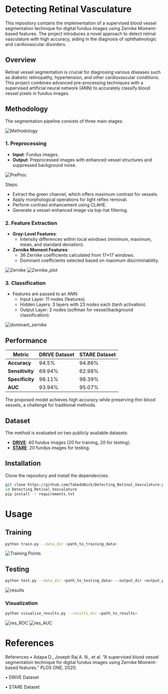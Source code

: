 # Detecting Retinal Vasculature

This repository contains the implementation of a supervised blood vessel segmentation technique for digital fundus images using Zernike Moment-based features. The project introduces a novel approach to detect retinal vasculature with high accuracy, aiding in the diagnosis of ophthalmologic and cardiovascular disorders.

## Overview

Retinal vessel segmentation is crucial for diagnosing various diseases such as diabetic retinopathy, hypertension, and other cardiovascular conditions. This project combines advanced pre-processing techniques with a supervised artificial neural network (ANN) to accurately classify blood vessel pixels in fundus images.

## Methodology

The segmentation pipeline consists of three main stages:

![Methodology](imgs/methodology.png "Methodology")

### 1. Preprocessing
- **Input**: Fundus images.
- **Output**: Preprocessed images with enhanced vessel structures and suppressed background noise.

![PreProc](imgs/preproc.png)

Steps:
- Extract the green channel, which offers maximum contrast for vessels.
- Apply morphological operations for light reflex removal.
- Perform contrast enhancement using CLAHE.
- Generate a vessel-enhanced image via top-hat filtering.

### 2. Feature Extraction
- **Gray-Level Features**:
  - Intensity differences within local windows (minimum, maximum, mean, and standard deviation).
- **Zernike Moment Features**:
  - 36 Zernike coefficients calculated from 17×17 windows.
  - Dominant coefficients selected based on maximum discriminability.

![Zernike](imgs/zernike.png)
![Zernike_plot](imgs/zer_plot.png)

### 3. Classification
- Features are passed to an ANN:
  - Input Layer: 11 nodes (features).
  - Hidden Layers: 3 layers with 23 nodes each (tanh activation).
  - Output Layer: 2 nodes (softmax for vessel/background classification).

![dominant_zernike](imgs/dom_zernike.png)

## Performance

| Metric                | DRIVE Dataset | STARE Dataset |
|-----------------------|---------------|---------------|
| **Accuracy**          | 94.5%        | 94.86%        |
| **Sensitivity**       | 69.94%       | 62.98%        |
| **Specificity**       | 98.11%       | 98.39%        |
| **AUC**              | 93.94%       | 95.07%        |

The proposed model achieves high accuracy while preserving thin blood vessels, a challenge for traditional methods.

## Dataset

The method is evaluated on two publicly available datasets:
- **[DRIVE](https://www.isi.uu.nl/Research/Databases/DRIVE/)**: 40 fundus images (20 for training, 20 for testing).
- **[STARE](http://cecas.clemson.edu/~ahoover/stare/)**: 20 fundus images for testing.

## Installation

Clone the repository and install the dependencies:
```bash
git clone https://github.com/TakedoNick/Detecting_Retinal_Vasculature.git
cd Detecting_Retinal_Vasculature
pip install -r requirements.txt
```

# Usage

## Training
```bash
python train.py --data_dir <path_to_training_data>
```
![Training Points](imgs/training_points_manual.png)

## Testing
```bash
python test.py --data_dir <path_to_testing_data> --output_dir <output_path>
```

![results](imgs/res_pred.png)

### Visualization
```bash
python visualize_results.py --results_dir <path_to_results>
```

![res_ROC](imgs/res_ROC.png)
![res_AUC](imgs/res_AUC.png)

# References
References
•	Adapa D., Joseph Raj A. N., et al. “A supervised blood vessel segmentation technique for digital fundus images using Zernike Moment-based features.” PLOS ONE, 2020.
 
•	DRIVE Dataset

•	STARE Dataset
